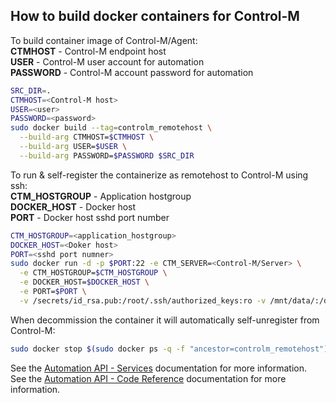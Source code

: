 ## How to build docker containers for Control-M

To build container image of Control-M/Agent:  
**CTMHOST** - Control-M endpoint host  
**USER** - Control-M user account for automation  
**PASSWORD** - Control-M account password for automation  
```bash
SRC_DIR=.
CTMHOST=<Control-M host>
USER=<user>
PASSWORD=<password>
sudo docker build --tag=controlm_remotehost \
  --build-arg CTMHOST=$CTMHOST \
  --build-arg USER=$USER \
  --build-arg PASSWORD=$PASSWORD $SRC_DIR
```
  
To run & self-register the containerize as remotehost to Control-M using ssh:  
**CTM_HOSTGROUP** - Application hostgroup  
**DOCKER_HOST** - Docker host  
**PORT** - Docker host sshd port number  
```bash
CTM_HOSTGROUP=<application_hostgroup>
DOCKER_HOST=<Doker host>
PORT=<sshd port numner>
sudo docker run -d -p $PORT:22 -e CTM_SERVER=<Control-M/Server> \
  -e CTM_HOSTGROUP=$CTM_HOSTGROUP \
  -e DOCKER_HOST=$DOCKER_HOST \
  -e PORT=$PORT \
  -v /secrets/id_rsa.pub:/root/.ssh/authorized_keys:ro -v /mnt/data/:/data/ controlm_remotehost
```
When decommission the container it will automatically self-unregister from Control-M:
```bash
sudo docker stop $(sudo docker ps -q -f "ancestor=controlm_remotehost")
```

See the [Automation API - Services](https://docs.bmc.com/docs/display/public/workloadautomation/Control-M+Automation+API+-+Services) documentation for more information.  
See the [Automation API - Code Reference](https://docs.bmc.com/docs/display/public/workloadautomation/Control-M+Automation+API+-+Code+Reference) documentation for more information.
